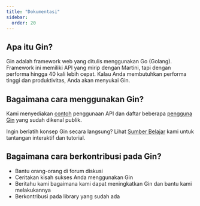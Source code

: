 ```yaml
---
title: "Dokumentasi"
sidebar:
  order: 20
---
```


## Apa itu Gin?

Gin adalah framework web yang ditulis menggunakan Go (Golang). Framework ini memiliki API yang mirip dengan Martini, tapi dengan performa hingga 40 kali lebih cepat. Kalau Anda membutuhkan performa tinggi dan produktivitas, Anda akan menyukai Gin.

## Bagaimana cara menggunakan Gin?

Kami menyediakan [contoh](https://github.com/gin-gonic/examples) penggunaan API dan daftar beberapa [pengguna Gin](./users) yang sudah dikenal publik.

Ingin berlatih konsep Gin secara langsung? Lihat [Sumber Belajar](./learning-resources) kami untuk tantangan interaktif dan tutorial.

## Bagaimana cara berkontribusi pada Gin?

- Bantu orang-orang di forum diskusi
- Ceritakan kisah sukses Anda menggunakan Gin
- Beritahu kami bagaimana kami dapat meningkatkan Gin dan bantu kami melakukannya
- Berkontribusi pada library yang sudah ada
